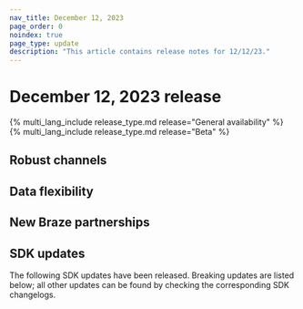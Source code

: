 ```yaml
---
nav_title: December 12, 2023
page_order: 0
noindex: true
page_type: update
description: "This article contains release notes for 12/12/23."
---
```


# December 12, 2023 release

{% multi_lang_include release_type.md release="General availability" %}
{% multi_lang_include release_type.md release="Beta" %}


## Robust channels

## Data flexibility

## New Braze partnerships

## SDK updates

The following SDK updates have been released. Breaking updates are listed below; all other updates can be found by checking the corresponding SDK changelogs.